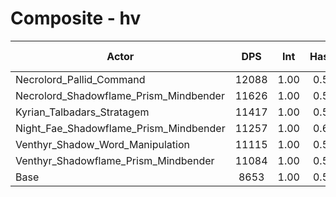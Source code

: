 # Composite - hv
| Actor | DPS | Int | Haste | Crit | Mastery | Vers | DPS Weight |
|---|:---:|:---:|:---:|:---:|:---:|:---:|:---:|
|Necrolord_Pallid_Command|12088|1.00|0.56|0.58|0.60|0.54|0.20|
|Necrolord_Shadowflame_Prism_Mindbender|11626|1.00|0.59|0.59|0.67|0.55|0.21|
|Kyrian_Talbadars_Stratagem|11417|1.00|0.54|0.59|0.67|0.55|0.21|
|Night_Fae_Shadowflame_Prism_Mindbender|11257|1.00|0.60|0.62|0.70|0.55|0.21|
|Venthyr_Shadow_Word_Manipulation|11115|1.00|0.54|0.59|0.66|0.55|0.21|
|Venthyr_Shadowflame_Prism_Mindbender|11084|1.00|0.59|0.61|0.68|0.54|0.22|
|Base|8653|1.00|0.59|0.61|0.70|0.55|0.28|
